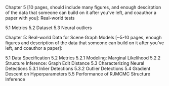 Chapter 5 [10 pages, should include many figures, and enough descirption of the
data that someone can build on it after you’ve left, and coauthor a paper with
you]: Real-world tests

5.1 Metrics
5.2 Dataset
5.3 Neural outliers

Chapter 5: Real-world Data for Scene Graph Models [~5-10 pages, enough figures
and description of the data that someone can build on it after you’ve left, and
coauthor a paper]:

5.1 Data Specification
5.2 Metrics
    5.2.1 Modeling: Marginal Likelihood
    5.2.2 Structure Inference: Graph Edit Distance
5.3 Characterizing Neural Detections
    5.3.1 Inlier Detections
    5.3.2 Outlier Detections
5.4 Gradient Descent on Hyperparameters
5.5 Performance of RJMCMC Structure Inference
